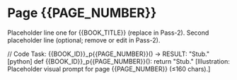 # Page {{PAGE_NUMBER}}

Placeholder line one for {{BOOK_TITLE}} (replace in Pass-2).
Second placeholder line (optional; remove or edit in Pass-2).

// Code Task: {{BOOK_ID}}_p{{PAGE_NUMBER}}() → RESULT: "Stub."
[python]
def {{BOOK_ID}}_p{{PAGE_NUMBER}}():
    return "Stub."
[Illustration: Placeholder visual prompt for page {{PAGE_NUMBER}} (≤160 chars).]
